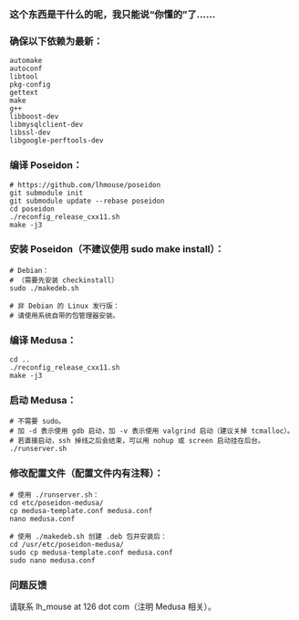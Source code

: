 ### 这个东西是干什么的呢，我只能说“你懂的”了……

### 确保以下依赖为最新：

    automake
    autoconf
    libtool
    pkg-config
    gettext
    make
    g++
    libboost-dev
    libmysqlclient-dev
    libssl-dev
    libgoogle-perftools-dev

### 编译 Poseidon：

    # https://github.com/lhmouse/poseidon
    git submodule init
    git submodule update --rebase poseidon
    cd poseidon
    ./reconfig_release_cxx11.sh
    make -j3

### 安装 Poseidon（不建议使用 sudo make install）：

    # Debian：
    # （需要先安装 checkinstall）
    sudo ./makedeb.sh

    # 非 Debian 的 Linux 发行版：
    # 请使用系统自带的包管理器安装。

### 编译 Medusa：

    cd ..
    ./reconfig_release_cxx11.sh
    make -j3

### 启动 Medusa：

    # 不需要 sudo。
    # 加 -d 表示使用 gdb 启动，加 -v 表示使用 valgrind 启动（建议关掉 tcmalloc）。
    # 若直接启动，ssh 掉线之后会结束，可以用 nohup 或 screen 启动挂在后台。
    ./runserver.sh

### 修改配置文件（配置文件内有注释）：

    # 使用 ./runserver.sh：
    cd etc/poseidon-medusa/
    cp medusa-template.conf medusa.conf
    nano medusa.conf

    # 使用 ./makedeb.sh 创建 .deb 包并安装后：
    cd /usr/etc/poseidon-medusa/
    sudo cp medusa-template.conf medusa.conf
    sudo nano medusa.conf

### 问题反馈

  请联系 lh_mouse at 126 dot com（注明 Medusa 相关）。
